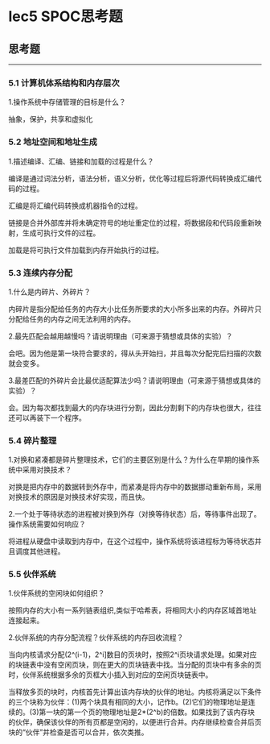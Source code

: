 # lec5 SPOC思考题

## 思考题
---

### 5.1 计算机体系结构和内存层次

1.操作系统中存储管理的目标是什么？

抽象，保护，共享和虚拟化


### 5.2 地址空间和地址生成
1.描述编译、汇编、链接和加载的过程是什么？

编译是通过词法分析，语法分析，语义分析，优化等过程后将源代码转换成汇编代码的过程。

汇编是将汇编代码转换成机器指令的过程。

链接是合并外部库并将未确定符号的地址重定位的过程，将数据段和代码段重新映射，生成可执行文件的过程。

加载是将可执行文件加载到内存开始执行的过程。


### 5.3 连续内存分配
1.什么是内碎片、外碎片？

内碎片是指分配给任务的内存大小比任务所要求的大小所多出来的内存。外碎片只分配给任务的内存之间无法利用的内存。

2.最先匹配会越用越慢吗？请说明理由（可来源于猜想或具体的实验）？

会吧。因为他是第一块符合要求的，得从头开始扫，并且每次分配完后扫描的次数就会变多。

3.最差匹配的外碎片会比最优适配算法少吗？请说明理由（可来源于猜想或具体的实验）？

会。因为每次都找到最大的内存块进行分割，因此分割剩下的内存块也很大，往往还可以再装下一个程序。

### 5.4 碎片整理
1.对换和紧凑都是碎片整理技术，它们的主要区别是什么？为什么在早期的操作系统中采用对换技术？  

对换是把内存中的数据转到外存中，而紧凑是将内存中的数据挪动重新布局，采用对换技术的原因是对换技术好实现，而且快。

2.一个处于等待状态的进程被对换到外存（对换等待状态）后，等待事件出现了。操作系统需要如何响应？

将进程从硬盘中读取到内存中，在这个过程中，操作系统将该进程标为等待状态并且调度其他进程。

### 5.5 伙伴系统
1.伙伴系统的空闲块如何组织？

按照内存的大小有一系列链表组织,类似于哈希表，将相同大小的内存区域首地址连接起来。

2.伙伴系统的内存分配流程？伙伴系统的内存回收流程？

当向内核请求分配(2^(i-1)，2^i]数目的页块时，按照2^i页块请求处理。如果对应的块链表中没有空闲页块，则在更大的页块链表中找。当分配的页块中有多余的页时，伙伴系统根据多余的页框大小插入到对应的空闲页块链表中。 

当释放多页的块时，内核首先计算出该内存块的伙伴的地址。内核将满足以下条件的三个块称为伙伴：(1)两个块具有相同的大小，记作b。(2)它们的物理地址是连续的。(3)第一块的第一个页的物理地址是2*(2^b)的倍数。如果找到了该内存块的伙伴，确保该伙伴的所有页都是空闲的，以便进行合并。内存继续检查合并后页块的“伙伴”并检查是否可以合并，依次类推。
